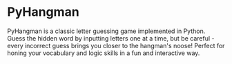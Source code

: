 # PyHangman
PyHangman is a classic letter guessing game implemented in Python. Guess the hidden word by inputting letters one at a time, but be careful - every incorrect guess brings you closer to the hangman's noose! Perfect for honing your vocabulary and logic skills in a fun and interactive way.
